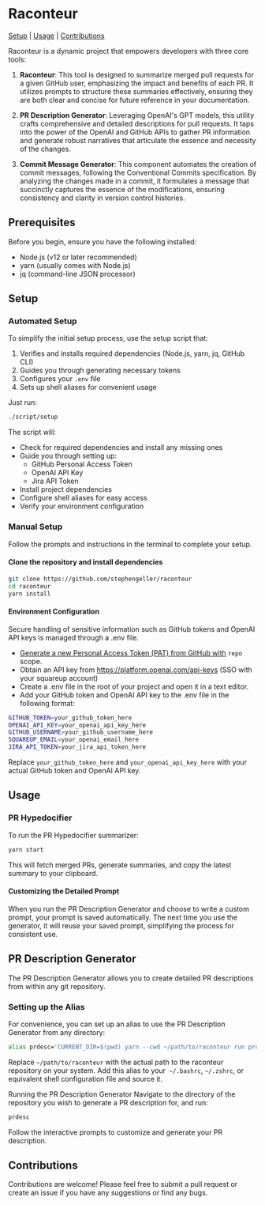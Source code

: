 # Raconteur
[Setup](#setup) | [Usage](#usage) | [Contributions](#contributions)

Raconteur is a dynamic project that empowers developers with three core tools:

1. **Raconteur**: This tool is designed to summarize merged pull requests for a given GitHub user, emphasizing the impact and benefits of each PR. It utilizes prompts to structure these summaries effectively, ensuring they are both clear and concise for future reference in your documentation.

2. **PR Description Generator**: Leveraging OpenAI's GPT models, this utility crafts comprehensive and detailed descriptions for pull requests. It taps into the power of the OpenAI and GitHub APIs to gather PR information and generate robust narratives that articulate the essence and necessity of the changes. 

3. **Commit Message Generator**: This component automates the creation of commit messages, following the Conventional Commits specification. By analyzing the changes made in a commit, it formulates a message that succinctly captures the essence of the modifications, ensuring consistency and clarity in version control histories.

## Prerequisites

Before you begin, ensure you have the following installed:
- Node.js (v12 or later recommended)
- yarn (usually comes with Node.js)
- jq (command-line JSON processor)

## Setup

### Automated Setup

To simplify the initial setup process, use the setup script that:
1. Verifies and installs required dependencies (Node.js, yarn, jq, GitHub CLI)
2. Guides you through generating necessary tokens
3. Configures your `.env` file
4. Sets up shell aliases for convenient usage

Just run:
```bash
./script/setup
```

The script will:
- Check for required dependencies and install any missing ones
- Guide you through setting up:
  - GitHub Personal Access Token
  - OpenAI API Key
  - Jira API Token
- Install project dependencies
- Configure shell aliases for easy access
- Verify your environment configuration

### Manual Setup

Follow the prompts and instructions in the terminal to complete your setup.

#### **Clone the repository and install dependencies**
```bash
git clone https://github.com/stephengeller/raconteur
cd raconteur
yarn install
```

#### **Environment Configuration**

Secure handling of sensitive information such as GitHub tokens and OpenAI API keys is managed through a .env file.

- [Generate a new Personal Access Token (PAT) from GitHub with](https://github.com/settings/tokens) `repo` scope.
- Obtain an API key from https://platform.openai.com/api-keys (SSO with your squareup account)
- Create a .env file in the root of your project and open it in a text editor.
- Add your GitHub token and OpenAI API key to the .env file in the following format:
```bash
GITHUB_TOKEN=your_github_token_here
OPENAI_API_KEY=your_openai_api_key_here
GITHUB_USERNAME=your_github_username_here
SQUAREUP_EMAIL=your_openai_email_here
JIRA_API_TOKEN=your_jira_api_token_here
````
  Replace `your_github_token_here` and `your_openai_api_key_here` with your actual GitHub token and OpenAI API key.

## **Usage**
### PR Hypedocifier
To run the PR Hypedocifier summarizer:
```bash
yarn start
```

This will fetch merged PRs, generate summaries, and copy the latest summary to your clipboard.

#### Customizing the Detailed Prompt

When you run the PR Description Generator and choose to write a custom prompt, your prompt is saved automatically. The next time you use the generator, it will reuse your saved prompt, simplifying the process for consistent use.

## **PR Description Generator**
The PR Description Generator allows you to create detailed PR descriptions from within any git repository.

### Setting up the Alias
For convenience, you can set up an alias to use the PR Description Generator from any directory:
```bash
alias prdesc='CURRENT_DIR=$(pwd) yarn --cwd ~/path/to/raconteur run prdesc'
```

Replace `~/path/to/raconteur` with the actual path to the raconteur repository on your system. Add this alias to your` ~/.bashrc`, `~/.zshrc`, or equivalent shell configuration file and source it.

Running the PR Description Generator
Navigate to the directory of the repository you wish to generate a PR description for, and run:
```bash
prdesc
```

Follow the interactive prompts to customize and generate your PR description.

## Contributions

Contributions are welcome! Please feel free to submit a pull request or create an issue if you have any suggestions or find any bugs.
